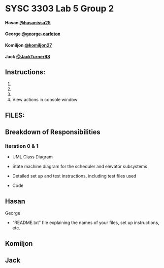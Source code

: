 # SYSC 3303 Lab 5 Group 2

#### Hasan [@hasanissa25](https://github.com/hasanissa25)
#### George [@george-carleton](https://github.com/george-carleton)
#### Komiljon [@komiljon27](https://github.com/komiljon27)
#### Jack [@JackTurner98](https://github.com/JackTurner98)

## Instructions:
1.
2.
3.
4. View actions in console window

## FILES:

## Breakdown of Responsibilities

### Iteration 0 & 1

- UML Class Diagram
- State machine diagram for the scheduler and elevator subsystems

- Detailed set up and test instructions, including test files used
- Code

Hasan
- 

George
- “README.txt” file explaining the names of your files, set up instructions, etc. 

Komiljon
-

Jack
-


